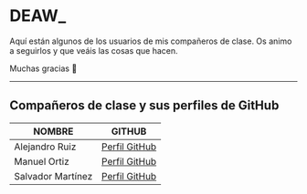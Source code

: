 # DEAW_

Aquí están algunos de los usuarios de mis compañeros de clase. Os animo a seguirlos y que veáis las cosas que hacen. 

Muchas gracias 🙂

--------------

## Compañeros de clase y sus perfiles de GitHub

| NOMBRE                  | GITHUB                        |
|-------------------------|---------------------------------------------------|
| Alejandro Ruiz          | [Perfil GitHub](https://github.com/a22rucral)     |
| Manuel Ortiz            | [Perfil GitHub](https://github.com/manuelortiz12) |
| Salvador Martínez       | [Perfil GitHub](https://github.com/valfrio)       |

